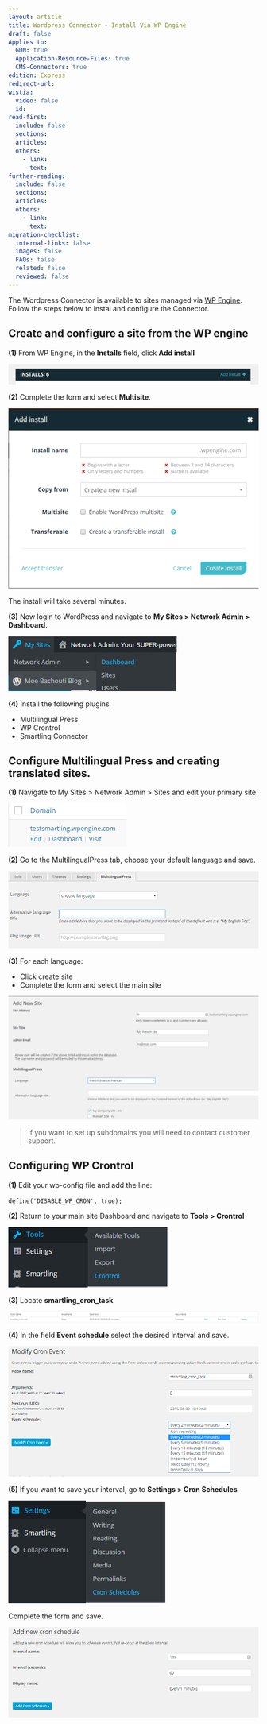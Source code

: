 ```yaml
---
layout: article
title: Wordpress Connector - Install Via WP Engine
draft: false
Applies to:
  GDN: true
  Application-Resource-Files: true
  CMS-Connectors: true
edition: Express
redirect-url:
wistia:
  video: false
  id:
read-first:
  include: false
  sections:
  articles:
  others:
    - link:
      text:
further-reading:
  include: false
  sections:
  articles:
  others:
    - link:
      text:
migration-checklist:
  internal-links: false
  images: false
  FAQs: false
  related: false
  reviewed: false
---
```



The Wordpress Connector is available to sites managed via [WP Engine](https://wpengine.com/). Follow the steps below to instal and configure the Connector.

## Create and configure a site from the WP engine

**(1)** From WP Engine, in the **Installs** field, click **Add install**

![](/uploads/versions/image02-2---x----797-65x---.png)

**(2)** Complete the form and select **Multisite**.

![](/uploads/versions/image09---x----600-432x---.png)

The install will take several minutes.

**(3)** Now login to WordPress and navigate to **My Sites &gt; Network Admin &gt; Dashboard**.

![](/uploads/versions/image03-2---x----339-111x---.png)

**(4)** Install the following plugins

* Multilingual Press
* WP Crontrol
* Smartling Connector


## Configure Multilingual Press and creating translated sites.

**(1)** Navigate to My Sites &gt; Network Admin &gt; Sites and edit your primary site.

![](/uploads/versions/image04-2---x----238-88x---.png)

**(2)** Go to the MultilingualPress tab, choose your default language and save.

![](/uploads/versions/image08---x----824-254x---.png)

**(3)** For each language:

* Click create site
* Complete the form and select the main site


![](/uploads/versions/image06-1---x----1210-599x---.png)

> If you want to set up subdomains you will need to contact customer support.

## Configuring WP Crontrol

**(1)** Edit your wp-config file and add the line:

`define('DISABLE_WP_CRON', true);`

**(2)** Return to your main site Dashboard and navigate to **Tools &gt; Crontrol**

![](/uploads/versions/image05-1---x----322-122x---.png)

**(3)** Locate **smartling_cron_task**

![](/uploads/versions/image00-2---x----1719-76x---.png)

**(4)** In the field **Event schedule** select the desired interval and save.

![](/uploads/versions/image10---x----922-481x---.png)

**(5)** If you want to save your interval, go to **Settings &gt; Cron Schedules**

![](/uploads/versions/image01-3---x----316-207x---.png)

Complete the form and save.

![](/uploads/versions/image07-1---x----931-336x---.png)